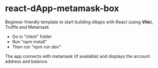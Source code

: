 # react-dApp-metamask-box

Beginner friendly template to start building dApps with React (using **Vite**), Truffle and Metamask

- Go in "client" folder
- Run "npm install"
- Then run "npm run dev"

The app connects with metamask (if available) and displays the account address and balance.
